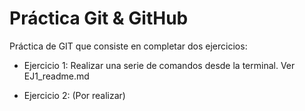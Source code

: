 # Práctica Git & GitHub

Práctica de GIT que consiste en completar dos ejercicios:

* Ejercicio 1: Realizar una serie de comandos desde la terminal. Ver EJ1_readme.md

* Ejercicio 2: (Por realizar)
